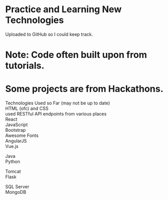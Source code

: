 # Practice and Learning New Technologies

Uploaded to GitHub so I could keep track.

# Note: Code often built upon from tutorials.
# Some projects are from Hackathons.

Technologies Used so Far (may not be up to date)  
HTML (ofc) and CSS  
used RESTful API endpoints from various places  
React  
JavaScript  
  Bootstrap  
  Awesome Fonts  
AngularJS  
Vue.js  

Java  
Python  

Tomcat  
Flask  

SQL Server  
MongoDB

